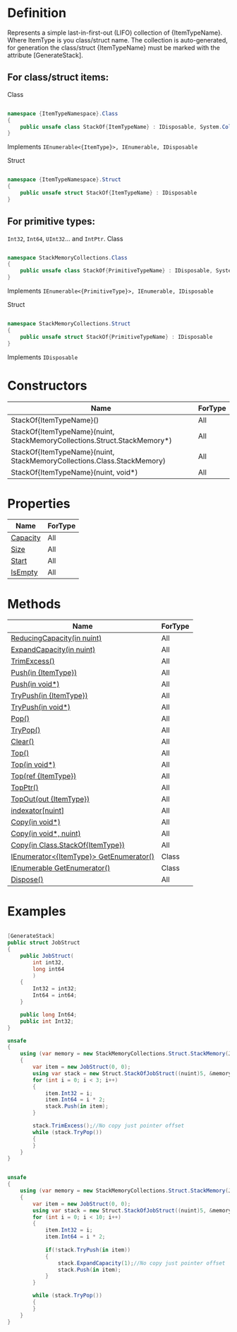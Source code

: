 # Definition
Represents a simple last-in-first-out (LIFO) collection of {ItemTypeName}. Where ItemType is you class/struct name.
The collection is auto-generated, for generation the class/struct {ItemTypeName} must be marked with the attribute [GenerateStack].

## For class/struct items:
Class
```C#

namespace {ItemTypeNamespace}.Class
{
    public unsafe class StackOf{ItemTypeName} : IDisposable, System.Collections.Generic.IEnumerable<{ItemType}>
}

```
Implements
`IEnumerable<{ItemType}>, IEnumerable, IDisposable`

Struct
```C#

namespace {ItemTypeNamespace}.Struct
{
    public unsafe struct StackOf{ItemTypeName} : IDisposable
}

```

## For primitive types:
`Int32`, `Int64`, `UInt32`... and `IntPtr`.
Class
```C#

namespace StackMemoryCollections.Class
{
    public unsafe class StackOf{PrimitiveTypeName} : IDisposable, System.Collections.Generic.IEnumerable<{PrimitiveType}>
}

```
Implements
`IEnumerable<{PrimitiveType}>, IEnumerable, IDisposable`

Struct
```C#

namespace StackMemoryCollections.Struct
{
    public unsafe struct StackOf{PrimitiveTypeName} : IDisposable
}

```

Implements
`IDisposable`

# Constructors

| Name | ForType |
| ------------- | ------------- |
| StackOf{ItemTypeName}()  | All |
| StackOf{ItemTypeName}(nuint, StackMemoryCollections.Struct.StackMemory*)  | All |
| StackOf{ItemTypeName}(nuint, StackMemoryCollections.Class.StackMemory)  | All |
| StackOf{ItemTypeName}(nuint, void*)  | All |

# Properties

| Name | ForType |
| ------------- | ------------- |
| [Capacity](https://github.com/SoftStoneDevelop/StackMemoryCollections/blob/main/Documentation/Stack/Capacity.md)  | All |
| [Size](https://github.com/SoftStoneDevelop/StackMemoryCollections/blob/main/Documentation/Stack/Size.md)  | All |
| [Start](https://github.com/SoftStoneDevelop/StackMemoryCollections/blob/main/Documentation/Stack/Start.md) | All |
| [IsEmpty](https://github.com/SoftStoneDevelop/StackMemoryCollections/blob/main/Documentation/Stack/IsEmpty.md)  | All |

# Methods

| Name | ForType |
| ------------- | ------------- |
| [ReducingCapacity(in nuint)](https://github.com/SoftStoneDevelop/StackMemoryCollections/blob/main/Documentation/Stack/ReducingCapacity.md)  | All |
| [ExpandCapacity(in nuint)](https://github.com/SoftStoneDevelop/StackMemoryCollections/blob/main/Documentation/Stack/ExpandCapacity.md)  | All |
| [TrimExcess()](https://github.com/SoftStoneDevelop/StackMemoryCollections/blob/main/Documentation/Stack/TrimExcess.md)  | All |
| [Push(in {ItemType})](https://github.com/SoftStoneDevelop/StackMemoryCollections/blob/main/Documentation/Stack/Push.md)  | All |
| [Push(in void*)](https://github.com/SoftStoneDevelop/StackMemoryCollections/blob/main/Documentation/Stack/PushPtr.md)  | All |
| [TryPush(in {ItemType})](https://github.com/SoftStoneDevelop/StackMemoryCollections/blob/main/Documentation/Stack/TryPush.md)  | All |
| [TryPush(in void*)](https://github.com/SoftStoneDevelop/StackMemoryCollections/blob/main/Documentation/Stack/TryPushPtr.md)  | All |
| [Pop()](https://github.com/SoftStoneDevelop/StackMemoryCollections/blob/main/Documentation/Stack/Pop.md)  | All |
| [TryPop()](https://github.com/SoftStoneDevelop/StackMemoryCollections/blob/main/Documentation/Stack/TryPop.md)  | All |
| [Clear()](https://github.com/SoftStoneDevelop/StackMemoryCollections/blob/main/Documentation/Stack/Clear.md)  | All |
| [Top()](https://github.com/SoftStoneDevelop/StackMemoryCollections/blob/main/Documentation/Stack/Top.md)  | All |
| [Top(in void*)](https://github.com/SoftStoneDevelop/StackMemoryCollections/blob/main/Documentation/Stack/TopInPtr.md)  | All |
| [Top(ref {ItemType})](https://github.com/SoftStoneDevelop/StackMemoryCollections/blob/main/Documentation/Stack/TopRef.md)  | All |
| [TopPtr()](https://github.com/SoftStoneDevelop/StackMemoryCollections/blob/main/Documentation/Stack/TopPtr.md)  | All |
| [TopOut(out {ItemType})](https://github.com/SoftStoneDevelop/StackMemoryCollections/blob/main/Documentation/Stack/TopOut.md)  | All |
| [indexator[nuint]](https://github.com/SoftStoneDevelop/StackMemoryCollections/blob/main/Documentation/Stack/indexator.md)  | All |
| [Copy(in void*)](https://github.com/SoftStoneDevelop/StackMemoryCollections/blob/main/Documentation/Stack/Copy.md)  | All |
| [Copy(in void*, nuint)](https://github.com/SoftStoneDevelop/StackMemoryCollections/blob/main/Documentation/Stack/CopyCount.md)  | All |
| [Copy(in Class.StackOf{ItemType})](https://github.com/SoftStoneDevelop/StackMemoryCollections/blob/main/Documentation/Stack/CopyToStack.md)  | All |
| [IEnumerator<{ItemType}> GetEnumerator()](https://github.com/SoftStoneDevelop/StackMemoryCollections/blob/main/Documentation/Stack/GetEnumeratorItemType.md)  | Class |
| [IEnumerable GetEnumerator()](https://github.com/SoftStoneDevelop/StackMemoryCollections/blob/main/Documentation/Stack/GetEnumerator.md)  | Class |
| [Dispose()](https://github.com/SoftStoneDevelop/StackMemoryCollections/blob/main/Documentation/Stack/Dispose.md)  | All |

# Examples

```C#

[GenerateStack]
public struct JobStruct
{
    public JobStruct(
        int int32,
        long int64
        )
    {
        Int32 = int32;
        Int64 = int64;
    }

    public long Int64;
    public int Int32;
}

unsafe
{
    using (var memory = new StackMemoryCollections.Struct.StackMemory(JobStructHelper.SizeOf * (nuint)5))
    {
        var item = new JobStruct(0, 0);
        using var stack = new Struct.StackOfJobStruct((nuint)5, &memory);
        for (int i = 0; i < 3; i++)
        {
            item.Int32 = i;
            item.Int64 = i * 2;
            stack.Push(in item);
        }

        stack.TrimExcess();//No copy just pointer offset
        while (stack.TryPop())
        {
        }
    }
}

```

```C#

unsafe
{
    using (var memory = new StackMemoryCollections.Struct.StackMemory(JobStructHelper.SizeOf * (nuint)10))
    {
        var item = new JobStruct(0, 0);
        using var stack = new Struct.StackOfJobStruct((nuint)5, &memory);
        for (int i = 0; i < 10; i++)
        {
            item.Int32 = i;
            item.Int64 = i * 2;
            
            if(!stack.TryPush(in item))
            {
                stack.ExpandCapacity(1);//No copy just pointer offset
                stack.Push(in item);
            }
        }

        while (stack.TryPop())
        {
        }
    }
}

```
